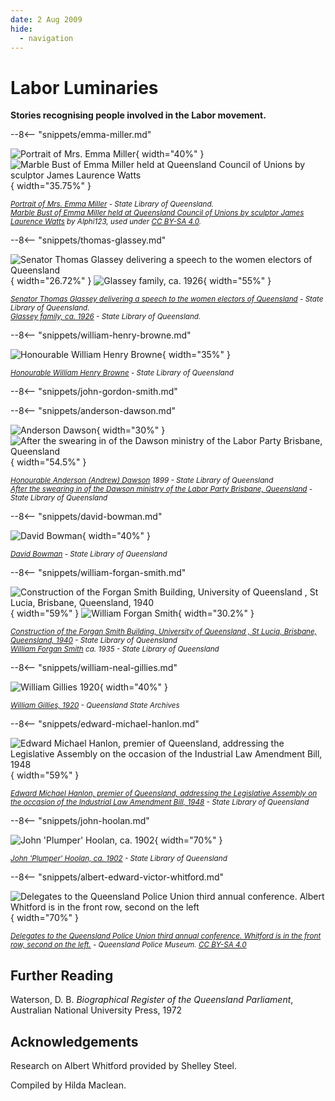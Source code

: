 ```yaml
---
date: 2 Aug 2009
hide:
  - navigation
---
```

 
# Labor Luminaries  

**Stories recognising people involved in the Labor movement.**

<!--
???+ directions "Directions" 

    - Start behind Canon Garland Place in Emma Miller Avenue. 
    - Walk North towards William Brown Avenue (previously 14th Avenue).
    - At the end of the second row back from Emma Miller Avenue, you'll find Emma Miller's memorial stone.  
    
     ![Emma Miller's headstone](../assets/emma-miller-headstone.jpg){ width="15%" }
-->

--8<-- "snippets/emma-miller.md"


![Portrait of Mrs. Emma Miller](../assets/emma-miller.jpg){ width="40%" }  ![Marble Bust of Emma Miller held at Queensland Council of Unions by sculptor James Laurence Watts](../assets/emma-miller-marble-bust.jpg){ width="35.75%" }

*<small>[Portrait of Mrs. Emma Miller](http://onesearch.slq.qld.gov.au/permalink/f/1c7c5vg/slq_alma21220238260002061) - State Library of Queensland. </small>* <br>
*<small>[Marble Bust of Emma Miller held at Queensland Council of Unions by sculptor James Laurence Watts](https://en.wikipedia.org/wiki/File:Marble_Bust_of_Emma_Miller_held_at_Queensland_Council_of_Unions.jpg) by Alphi123, used under [CC BY-SA 4.0](https://creativecommons.org/licenses/by-sa/4.0/).  </small>*

<!--
??? directions "Directions" 

    - :fontawesome-solid-walking:{ .deep-purple } Walk up the steep grass path that leads directly to the Governor Blackall Memorial, the largest monument at the top of the hill
    - :fontawesome-solid-car:{ .deep-purple } To avoid the steep walk, drive or walk up Walter Hill Drive. When you come to the Shelter Shed at the top of the hill, take a sharp right turn into Federation Avenue and park on the edge of the road at the turning circle at the end.
    - Walk back down Federation Avenue (previously 15^th^ Avenue), on your immediately on your left about 4 rows after the end of the turning circle, you'll find Thomas Glassey and his wife Margaret. 

    ![Thomas Glassey's headstone](../assets/thomas-glassey-headstone.jpg){ width="15%" }
-->
    
--8<-- "snippets/thomas-glassey.md"

![Senator Thomas Glassey delivering a speech to the women electors of Queensland](../assets/thomas-glassey.jpg){ width="26.72%" }  ![Glassey family, ca. 1926](../assets/thomas-glassey-birthday.jpg){ width="55%" }

*<small>[Senator Thomas Glassey delivering a speech to the women electors of Queensland](http://onesearch.slq.qld.gov.au/permalink/f/1upgmng/slq_alma21218794910002061) - State Library of Queensland.  </small>* <br> 
*<small>[Glassey family, ca. 1926](http://onesearch.slq.qld.gov.au/permalink/f/1upgmng/slq_alma21218562540002061) - State Library of Queensland. </small>*

<!--
??? directions "Directions" 

    - Continue to walk down 15th Avenue to and stop at 11‑51‑3, on your left, where you'll find the 3 graves close to each other. 
    
      ![William Henry Browne](../assets/william-henry-browne-headstone.jpg){ width="15%" } ![John Gordon Smith](../assets/john-gordon-smith-headstone.jpg){ width="20%" } ![Anderson Dawson](../assets/andersen-dawson-headstone.jpg){ width="20%" } 
-->

--8<-- "snippets/william-henry-browne.md"

![Honourable William Henry Browne](../assets/william-henry-browne.jpg){ width="35%" }  

*<small>[Honourable William Henry Browne](http://onesearch.slq.qld.gov.au/permalink/f/1upgmng/slq_alma21218188950002061) - State Library of Queensland </small>* 

--8<-- "snippets/john-gordon-smith.md"

--8<-- "snippets/anderson-dawson.md"

![Anderson Dawson](../assets/andersen-dawson.jpg){ width="30%" }  ![After the swearing in of the Dawson ministry of the Labor Party Brisbane, Queensland](../assets/dawson-ministry.jpg){ width="54.5%" }  

*<small>[Honourable Anderson (Andrew) Dawson](http://onesearch.slq.qld.gov.au/permalink/f/1upgmng/slq_alma21218521750002061) 1899 - State Library of Queensland </small>* <br>
*<small>[After the swearing in of the Dawson ministry of the Labor Party Brisbane, Queensland](http://onesearch.slq.qld.gov.au/permalink/f/1upgmng/slq_digitool46636) - State Library of Queensland </small>* 

<!--
??? directions "Directions" 

    - Continue to walk down 15th Avenue. Three rows before the Shelter Shed, on your left, stop at 11‑76‑12/13. 

    ![David Bowman](../assets/david-bowman-headstone.jpg){ width="15%" }  
-->

--8<-- "snippets/david-bowman.md"

![David Bowman](../assets/david-bowman.jpg){ width="40%" }  

*<small>[David Bowman](http://onesearch.slq.qld.gov.au/permalink/f/1upgmng/slq_alma21218753330002061) - State Library of Queensland </small>* 

<!--
??? directions "Directions" 

    - Continue past the Shelter Shed, walking North West along Dr. Lilian Cooper Drive (Boundary Road), on your left, stop at the Forgan-Smith grave, 8‑25‑20/21.
    - On the opposite side of the road you'll find the Gillies grave, 18‑106‑20.
    
    ![William Forgan Smith](../assets/william-forgan-smith-headstone.jpg){ width="20%" }  ![William Neal Gillies](../assets/william-gillies.jpg){ width="15%" } 
-->

--8<-- "snippets/william-forgan-smith.md"

![Construction of the Forgan Smith Building, University of Queensland , St Lucia, Brisbane, Queensland, 1940](../assets/forgan-smith-building.jpg){ width="59%" }  ![William Forgan Smith](../assets/william-forgan-smith.jpg){ width="30.2%" }

*<small>[Construction of the Forgan Smith Building, University of Queensland , St Lucia, Brisbane, Queensland, 1940](http://onesearch.slq.qld.gov.au/permalink/f/1upgmng/slq_alma21218117600002061) - State Library of Queensland </small>* <br>
*<small>[William Forgan Smith](http://onesearch.slq.qld.gov.au/permalink/f/1upgmng/slq_alma21218884950002061) ca. 1935 - State Library of Queensland </small>*

--8<-- "snippets/william-neal-gillies.md"

![William Gillies 1920](../assets/william-neal-gillies.jpg){ width="40%" }  

*<small>[William Gillies, 1920](https://commons.wikimedia.org/wiki/File:William_Gillies_1920.jpg) - Queensland State Archives </small>* 

<!--
??? directions "Directions" 

    - :fontawesome-solid-walking:{ .deep-purple } Walk down the row, across the gully, and across 8^th^ Avenue to the Shelter Shed.
    - :fontawesome-solid-car:{ .deep-purple } To avoid the steep walk down the hill, return to your car and drive down Federation Avenue back to the Shelter Shed, then contine on Dr. Lilian Cooper Drive. Turn right into 9^th^ Avenue, then right into Pat Hill Drive and park near the Shelter Shed. 
    - Walk towards O'Doherty Avenue (previously 11th Avenue) and four graves along you'll find Ned Hanlon. 

    ![Edward Michael Hanlon](../assets/edward-michael-hanlon-headstone.jpg){ width="15%" }  
-->

--8<-- "snippets/edward-michael-hanlon.md"

![Edward Michael Hanlon, premier of Queensland, addressing the Legislative Assembly on the occasion of the Industrial Law Amendment Bill, 1948](../assets/edward-michael-hanlon.jpg){ width="59%" }  

*<small>[Edward Michael Hanlon, premier of Queensland, addressing the Legislative Assembly on the occasion of the Industrial Law Amendment Bill, 1948](http://onesearch.slq.qld.gov.au/permalink/f/1upgmng/slq_alma21217956320002061) - State Library of Queensland </small>* 

<!--
??? directions "Directions" 

    - Six graves on you'll find the Hoolan family.

    ![John ‘Plumper’ Hoolan](../assets/john-hoolan-headstone.jpg){ width="15%" } 
-->

--8<-- "snippets/john-hoolan.md"

![John 'Plumper' Hoolan, ca. 1902](../assets/john-hoolan.jpg){ width="70%" }  

*<small>[John 'Plumper' Hoolan, ca. 1902](http://onesearch.slq.qld.gov.au/permalink/f/1upgmng/slq_alma21218562430002061) - State Library of Queensland </small>* 

<!--
??? directions "Directions" 

    - Walk back to the Shelter Shed, turn left into Charles Heaphey Drive (previously 8^th^ Avenue). 
    - Before you get to Elizabeth Dale Walk, on your right, and almost to the end of the row, near the gully, you'll find Albert Whitford.

    ![Albert Edward Victor Whitford](../assets/albert-whitford-headstone.jpg){ width="15%" }  
-->

--8<-- "snippets/albert-edward-victor-whitford.md"

![Delegates to the Queensland Police Union third annual conference. Albert Whitford is in the front row, second on the left](../assets/albert-whitford.jpg){ width="70%" }  

*<small>[Delegates to the Queensland Police Union third annual conference. Whitford is in the front row, second on the left.](https://en.wikipedia.org/wiki/Albert_Whitford_(politician)#/media/File:Delegates_to_the_Queensland_Police_Union_Third_Annual_Conference.jpg) - Queensland Police Museum. [CC BY-SA 4.0](https://creativecommons.org/licenses/by-sa/4.0/) </small>* 

<!--
??? directions "Directions" 

    - Continue along Charles Heaphey Drive and return to your starting point. 
-->

## Further Reading 

Waterson, D. B. *Biographical Register of the Queensland Parliament*, Australian National University Press, 1972

## Acknowledgements

Research on Albert Whitford provided by Shelley Steel.

Compiled by Hilda Maclean. 
<!-- Hilda Maclean https://social-science.uq.edu.au/profile/603/hilda-maclean h.maclean@uq.edu.au -->

<!--
<div class="noprint" markdown="1">
## Brochure

**[Download this walk](../assets/guides/labor-luminaries.pdf)** - designed to be printed and folded in half to make an A5 brochure.

</div>
-->
